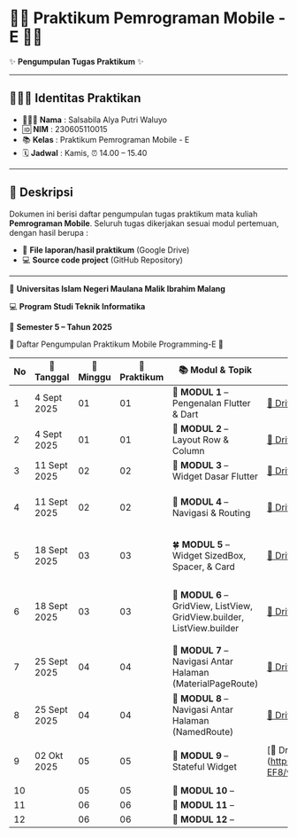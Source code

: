 # 🧸🎀 Praktikum Pemrograman Mobile - E 🍰🍓

✨ **Pengumpulan Tugas Praktikum** ✨

---

## 👩🏻‍💻 Identitas Praktikan

* 👩🏻‍💻 **Nama** : Salsabila Alya Putri Waluyo
* 🆔 **NIM** : 230605110015
* 📚 **Kelas** : Praktikum Pemrograman Mobile - E
* 🗓️ **Jadwal** : Kamis, ⏰ 14.00 – 15.40

---

## 📖 Deskripsi

Dokumen ini berisi daftar pengumpulan tugas praktikum mata kuliah **Pemrograman Mobile**.
Seluruh tugas dikerjakan sesuai modul pertemuan, dengan hasil berupa :

* 📂 **File laporan/hasil praktikum** (Google Drive)
* 💻 **Source code project** (GitHub Repository)

---

🌸 **Universitas Islam Negeri Maulana Malik Ibrahim Malang**

💻 **Program Studi Teknik Informatika**

📅 **Semester 5 – Tahun 2025**


🌸 Daftar Pengumpulan Praktikum Mobile Programming-E 🌸

| No | 📅 Tanggal   | 📖 Minggu | 🔖 Praktikum | 📚 Modul & Topik                                                        | 📂 Drive                                                                                          | 💻 GitHub                                                                                                                                                                                                                                                                                                                                                               |
| -- | ------------ | --------- | ------------ | ----------------------------------------------------------------------- | ------------------------------------------------------------------------------------------------- | ----------------------------------------------------------------------------------------------------------------------------------------------------------------------------------------------------------------------------------------------------------------------------------------------------------------------------------------------------------------------- |
| 1  | 4 Sept 2025  | 01        | 01           | 🌱 **MODUL 1** – Pengenalan Flutter & Dart                              | [📂 Drive](https://drive.google.com/file/d/1awuJkEVPECZQR3Obslwevs58WBeJDLZF/view?usp=sharing)    | [💻 Introduction Flutter](https://github.com/SalsabilaAlya26/mobile-programming-practicum-pertemuan-1-modul-1-)                                                                                                                                                                                                                                                         |
| 2  | 4 Sept 2025  | 01        | 01           | 🌸 **MODUL 2** – Layout Row & Column                                    | [📂 Drive](https://drive.google.com/file/d/1B_EmaTQ-n8b961bV-kaM3ZucGRN5Bz3W/view?usp=sharing)    | [💻 Row and Column](https://github.com/SalsabilaAlya26/mobile-programming-practicum-pertemuan-1-modul-2.git)                                                                                                                                                                                                                                                            |
| 3  | 11 Sept 2025 | 02        | 02           | 🌼 **MODUL 3** – Widget Dasar Flutter                                   | [📂 Drive](https://drive.google.com/file/d/1sNAgPhvgKRwecy9z8d53I_0gQ7jGEPMN/view?usp=drive_link) | [💻 Alignment](https://github.com/SalsabilaAlya26/mobile-programming-practicum-pertemuan-2-modul-1.git)                                                                                                                                                                                                                                                                 |
| 4  | 11 Sept 2025 | 02        | 02           | 🌷 **MODUL 4** – Navigasi & Routing                                     | [📂 Drive](https://drive.google.com/file/d/1nvxgbSvFUk3QNZMSchW-m_drj28Y_oRC/view?usp=sharing)    | [💻 Demo Flexible](https://github.com/SalsabilaAlya26/demo_flexible.git)<br>[💻 Expanded](https://github.com/SalsabilaAlya26/expanded.git)<br>[💻 Tugas Pemutar Musik](https://github.com/SalsabilaAlya26/mobile-programming-practicum-pertemuan-2-modul-2.git)                                                                                                         |
| 5  | 18 Sept 2025 | 03        | 03           | 🍀 **MODUL 5** – Widget SizedBox, Spacer, & Card                        | [📂 Drive](https://drive.google.com/file/d/1va4am4MdsnSbFexuCqVqiea9azBf9tXT/view?usp=sharing)    | [💻 Demo SizedBox](https://github.com/SalsabilaAlya26/demo.sizedbox.git)<br>[💻 Demo Card](https://github.com/SalsabilaAlya26/demo_card.git)<br>[💻 Tugas Pemutar Musik](https://github.com/SalsabilaAlya26/mobile-programming-practicum-pertemuan-3-modul-1.git)                                                                                                       |
| 6  | 18 Sept 2025 | 03        | 03           | 🌻 **MODUL 6** – GridView, ListView, GridView.builder, ListView.builder | [📂 Drive](https://drive.google.com/file/d/1o6txcDuknyopv8NkYoDLJrGX2BAiH3DM/view?usp=sharing)    | [💻 Demo GridView](https://github.com/SalsabilaAlya26/demo_gridview.git)<br>[💻 Demo ListView](https://github.com/SalsabilaAlya26/demo_listview.git)<br>[💻 Demo GridView Builder](https://github.com/SalsabilaAlya26/demo_gridview_builder.git)<br>[💻 Demo ListView Builder](https://github.com/SalsabilaAlya26/mobile-programming-practicum-pertemuan-3-modul-2.git) |
| 7  | 25 Sept 2025 | 04        | 04           | 🌹 **MODUL 7** – Navigasi Antar Halaman (MaterialPageRoute)             | [📂 Drive](https://drive.google.com/file/d/1fUfVPDAJFL0TxQfaA7tiVS88lEWvjZmg/view?usp=sharing)    | [💻 Demo PageRoute](https://github.com/SalsabilaAlya26/demo.navigasi.pageroute.git)<br>[💻 Demo Navigasi](https://github.com/SalsabilaAlya26/demo_navigasi_tugas2.git)<br>[💻 Tugas Navigasi](https://github.com/SalsabilaAlya26/mobile-programming-practicum-pertemuan-4-modul-1.git)                                                                                  |
| 8  | 25 Sept 2025 | 04        | 04           | 💮 **MODUL 8** – Navigasi Antar Halaman (NamedRoute)                    | [📂 Drive](https://drive.google.com/file/d/1qAvx7y4fMUTT9QPArb3QUxyoNrcfwIBB/view?usp=sharing)    | [💻 Demo NamedRoute](https://github.com/SalsabilaAlya26/demo.navigasi.namedroute.git)<br>[💻 Tugas Navigasi Argumen](https://github.com/SalsabilaAlya26/navigasi.argumen.git)                                                                                                                                                                                           |
| 9  | 02 Okt 2025  | 05        | 05           | 🪻 **MODUL 9** – Stateful Widget                  |   [📂 Drive] (https://drive.google.com/file/d/1oob8UHf3IZEbYTFqB5hIL6Y3meA4-EF8/view?usp=sharing).       | [💻 Counter App]  (https://github.com/SalsabilaAlya26/counter_app.git).<br>[💻 Tasbih App](https://github.com/SalsabilaAlya26/tasbih_app.git)                                                                               |                                                                                                                                                                                                                                                                                                                                                                         |
| 10 |   | 05        | 05           | 🌼 **MODUL 10** –      |                                                                                                   |                                                                                                                                                                                                                                                                                                                                                                         |
| 11 | | 06        | 06           | 🌸 **MODUL 11** –              |                                                                                                   |                                                                                                                                                                                                                                                                                                                                                                         |
| 12 |   | 06        | 06           | 🌹 **MODUL 12** –      |                                                                                                   |                                                                                                                                                                                                                                                                                                                                                                         |




